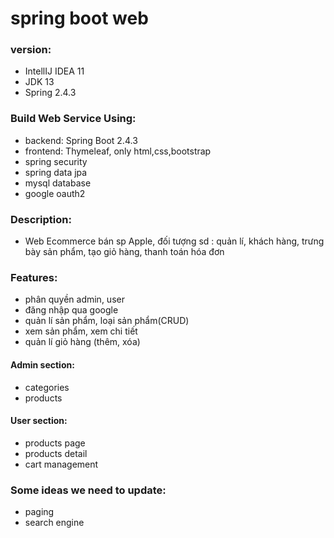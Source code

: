 # spring boot web 
### version:
+ IntellIJ IDEA 11
+ JDK 13
+ Spring 2.4.3
### Build Web Service Using:
+ backend: Spring Boot 2.4.3
+ frontend: Thymeleaf, only html,css,bootstrap
+ spring security
+ spring data jpa
+ mysql database
+ google oauth2

### Description:
+ Web Ecommerce bán sp Apple, đối tượng sd : quản lí, khách hàng,
trưng bày sản phẩm, tạo giỏ hàng, thanh toán hóa đơn

### Features:
+ phân quyền admin, user
+ đăng nhập qua google 
+ quản lí sản phẩm, loại sản phẩm(CRUD)
+ xem sản phẩm, xem chi tiết
+ quản lí giỏ hàng (thêm, xóa)
#### Admin section:
+ categories
+ products
#### User section:
+ products page
+ products detail
+ cart management

### Some ideas we need to update:
+ paging
+ search engine


